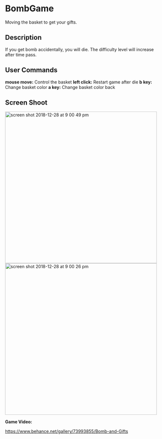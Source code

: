# BombGame
Moving the basket to get your gifts.

**Description**
---------

If you get bomb accidentally, you will die. The difficulty level will increase after time pass.

**User Commands**
--------

**mouse move:** Control the basket
**left click:** Restart game after die
**b key:** Change basket color
**a key:** Change basket color back

**Screen Shoot**
----------

<img width="494" alt="screen shot 2018-12-28 at 9 00 49 pm" src="https://user-images.githubusercontent.com/27960189/50532182-b8746300-0ae3-11e9-9cf5-427f968ec751.png">
<img width="494" alt="screen shot 2018-12-28 at 9 00 26 pm" src="https://user-images.githubusercontent.com/27960189/50532183-ba3e2680-0ae3-11e9-9668-066e621c5862.png">

**Game Video:**

https://www.behance.net/gallery/73993855/Bomb-and-Gifts
